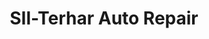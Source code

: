 ---
title: "SIl-Terhar Auto Repair"
url: /broomfield/sil-terhar-auto-repair/
shop: Autowerkstatt
---